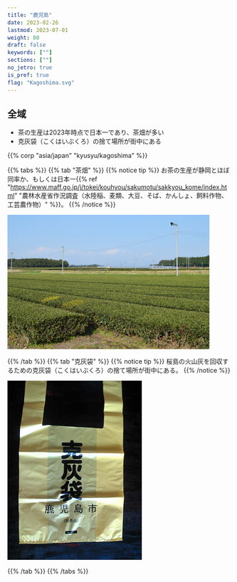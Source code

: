 ```yaml
---
title: "鹿児島"
date: 2023-02-26
lastmod: 2023-07-01
weight: 80
draft: false
keywords: [""]
sections: [""]
no_jetro: true
is_pref: true
flag: "Kagoshima.svg"
---
```



<div class="main-desciption country-description">
    <h2 class="section-title">全域</h2>
    <ul class="rule-list">
        <li>茶の生産は2023年時点で日本一であり、茶畑が多い</li>
        <li>克灰袋（こくはいぶくろ）の捨て場所が街中にある</li>
    </ul>
    {{% corp "asia/japan" "kyusyu/kagoshima" %}}
</div>

{{% tabs %}}
{{% tab "茶畑" %}}
{{% notice tip %}}
お茶の生産が静岡とほぼ同率か、もしくは日本一{{% ref "https://www.maff.go.jp/j/tokei/kouhyou/sakumotu/sakkyou_kome/index.html" "農林水産省作況調査（水陸稲、麦類、大豆、そば、かんしょ、飼料作物、工芸農作物）" %}}。
{{% /notice %}}

<div class="googlemap-if">
<img src="1082px-Tea_Plantation_near_Kagoshima_Airport.jpg" width="90%">
</div>

{{% /tab %}}
{{% tab "克灰袋" %}}
{{% notice tip %}}
桜島の火山灰を回収するための克灰袋（こくはいぶくろ）の捨て場所が街中にある。
{{% /notice %}}

<div class="googlemap-if">
<img src="540px-Kouhaibukuro.jpg" width="60%">
</div>

{{% /tab %}}
{{% /tabs %}}
